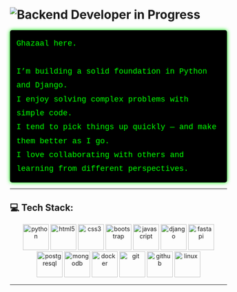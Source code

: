 # ![Backend Developer in Progress](https://readme-typing-svg.herokuapp.com?font=Fira+Mono&size=28&duration=4000&color=00FF00&center=true&vCenter=true&width=500&lines=Backend+Developer+in+Progress)

<div style="font-family: 'OCR A Std', 'Courier New', monospace; font-size:18px; text-align:left; line-height:1.8; color:#00FF00; background-color:#000000; padding:15px; border-radius:5px; box-shadow: 0 0 10px #00FF00;">
Ghazaal here.<img src="https://media.giphy.com/media/hvRJCLFzcasrR4ia7z/giphy.gif" width="16" /></h1><br><br>
I’m building a solid foundation in Python and Django.<br>
I enjoy solving complex problems with simple code.<br>
I tend to pick things up quickly — and make them better as I go.<br>
I love collaborating with others and learning from different perspectives.
</div>

---
## 💻 Tech Stack:

<div align="center">
  <img src="https://skillicons.dev/icons?i=py" height="60" alt="python" />
  <img src="https://cdn.jsdelivr.net/gh/devicons/devicon/icons/html5/html5-original.svg" height="60" alt="html5" />
  <img src="https://cdn.jsdelivr.net/gh/devicons/devicon/icons/css3/css3-original.svg" height="60" alt="css3" />
  <img src="https://cdn.jsdelivr.net/gh/devicons/devicon/icons/bootstrap/bootstrap-original.svg" height="60" alt="bootstrap" />
  <img src="https://cdn.jsdelivr.net/gh/devicons/devicon/icons/javascript/javascript-original.svg" height="60" alt="javascript" />
  <img src="https://cdn.jsdelivr.net/gh/devicons/devicon/icons/django/django-plain.svg" height="60" alt="django" />
  <img src="https://cdn.jsdelivr.net/gh/devicons/devicon/icons/fastapi/fastapi-original.svg" height="60" alt="fastapi" />
  <img src="https://cdn.jsdelivr.net/gh/devicons/devicon/icons/postgresql/postgresql-original.svg" height="60" alt="postgresql" />
  <img src="https://cdn.jsdelivr.net/gh/devicons/devicon/icons/mongodb/mongodb-original.svg" height="60" alt="mongodb" />
  <img src="https://cdn.jsdelivr.net/gh/devicons/devicon/icons/docker/docker-original.svg" height="60" alt="docker" />
  <img src="https://cdn.jsdelivr.net/gh/devicons/devicon/icons/git/git-original.svg" height="60" alt="git" />
  <img src="https://cdn.jsdelivr.net/gh/devicons/devicon/icons/github/github-original.svg" height="60" alt="github" />
  <img src="https://cdn.jsdelivr.net/gh/devicons/devicon/icons/linux/linux-original.svg" height="60" alt="linux" />
</div>

---
